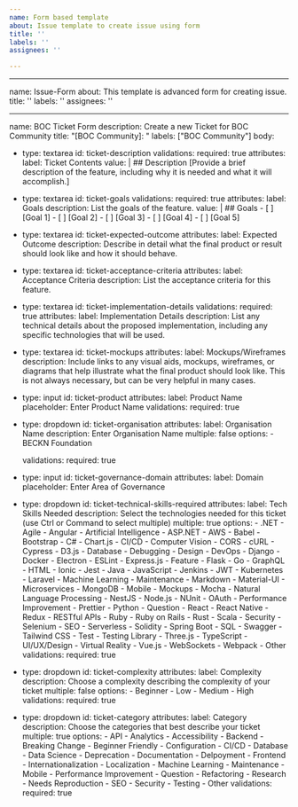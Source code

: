 ```yaml
---
name: Form based template
about: Issue template to create issue using form
title: ''
labels: ''
assignees: ''

---
```


---
name: Issue-Form
about: This template is advanced form for creating issue.
title: ''
labels: ''
assignees: ''

---

name: BOC Ticket Form
description: Create a new Ticket for BOC Community
title: "[BOC Community]: "
labels: ["BOC Community"]
body:
  - type: textarea
    id: ticket-description
    validations:
      required: true
    attributes:
      label: Ticket Contents
      value: |
        ## Description
        [Provide a brief description of the feature, including why it is needed and what it will accomplish.]

  - type: textarea
    id: ticket-goals
    validations:
      required: true
    attributes:
      label: Goals
      description: List the goals of the feature.
      value: |
        ## Goals
        - [ ] [Goal 1]
        - [ ] [Goal 2]
        - [ ] [Goal 3]
        - [ ] [Goal 4]
        - [ ] [Goal 5]

  - type: textarea
    id: ticket-expected-outcome
    attributes:
      label: Expected Outcome
      description: Describe in detail what the final product or result should look like and how it should behave.

  - type: textarea
    id: ticket-acceptance-criteria
    attributes:
      label: Acceptance Criteria
      description: List the acceptance criteria for this feature.

  - type: textarea
    id: ticket-implementation-details
    validations:
      required: true
    attributes:
      label: Implementation Details
      description: List any technical details about the proposed implementation, including any specific technologies that will be used.

  - type: textarea
    id: ticket-mockups
    attributes:
      label: Mockups/Wireframes
      description: Include links to any visual aids, mockups, wireframes, or diagrams that help illustrate what the final product should look like. This is not always necessary, but can be very helpful in many cases.

  - type: input
    id: ticket-product
    attributes:
      label: Product Name
      placeholder: Enter Product Name
    validations:
      required: true

  - type: dropdown
    id: ticket-organisation
    attributes:
      label: Organisation Name
      description: Enter Organisation Name
      multiple: false
      options:
        - BECKN Foundation
        
    validations:
      required: true

  - type: input
    id: ticket-governance-domain
    attributes:
      label: Domain
      placeholder: Enter Area of Governance

  - type: dropdown
    id: ticket-technical-skills-required
    attributes:
      label: Tech Skills Needed
      description: Select the technologies needed for this ticket (use Ctrl or Command to select multiple)
      multiple: true
      options:
        - .NET
        - Agile
        - Angular
        - Artificial Intelligence
        - ASP.NET
        - AWS
        - Babel
        - Bootstrap
        - C#
        - Chart.js
        - CI/CD
        - Computer Vision
        - CORS
        - cURL
        - Cypress
        - D3.js
        - Database
        - Debugging
        - Design
        - DevOps
        - Django
        - Docker
        - Electron
        - ESLint
        - Express.js
        - Feature
        - Flask
        - Go
        - GraphQL
        - HTML
        - Ionic
        - Jest
        - Java
        - JavaScript
        - Jenkins
        - JWT
        - Kubernetes
        - Laravel
        - Machine Learning
        - Maintenance
        - Markdown
        - Material-UI
        - Microservices
        - MongoDB
        - Mobile
        - Mockups
        - Mocha
        - Natural Language Processing
        - NestJS
        - Node.js
        - NUnit
        - OAuth
        - Performance Improvement
        - Prettier
        - Python
        - Question
        - React
        - React Native
        - Redux
        - RESTful APIs
        - Ruby
        - Ruby on Rails
        - Rust
        - Scala
        - Security
        - Selenium
        - SEO
        - Serverless
        - Solidity
        - Spring Boot
        - SQL
        - Swagger
        - Tailwind CSS
        - Test
        - Testing Library
        - Three.js
        - TypeScript
        - UI/UX/Design
        - Virtual Reality
        - Vue.js
        - WebSockets
        - Webpack
        - Other
    validations:
      required: true



  - type: dropdown
    id: ticket-complexity
    attributes: 
      label: Complexity
      description: Choose a complexity describing the complexity of your ticket
      multiple: false
      options:
        - Beginner
        - Low
        - Medium
        - High
    validations:
      required: true

  - type: dropdown
    id: ticket-category
    attributes: 
      label: Category
      description: Choose the categories that best describe your ticket
      multiple: true
      options:
        - API
        - Analytics
        - Accessibility
        - Backend
        - Breaking Change
        - Beginner Friendly
        - Configuration
        - CI/CD
        - Database
        - Data Science
        - Deprecation
        - Documentation
        - Delpoyment
        - Frontend
        - Internationalization
        - Localization
        - Machine Learning
        - Maintenance
        - Mobile
        - Performance Improvement
        - Question
        - Refactoring
        - Research
        - Needs Reproduction
        - SEO
        - Security
        - Testing
        - Other
    validations:
      required: true
